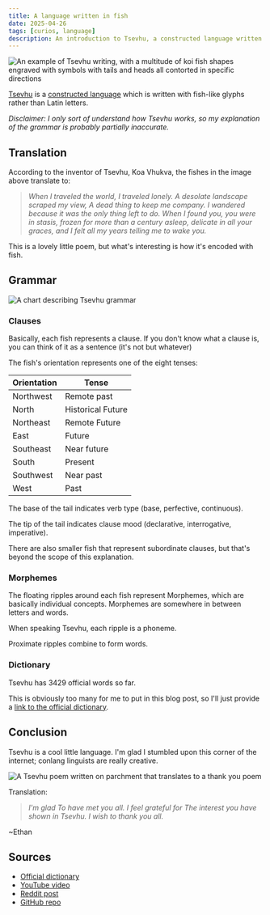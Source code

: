 ```yaml
---
title: A language written in fish
date: 2025-04-26
tags: [curios, language]
description: An introduction to Tsevhu, a constructed language written with fish symbols, and its unique grammar.
---
```


![An example of Tsevhu writing, with a multitude of koi fish shapes engraved with symbols with tails and heads all contorted in specific directions](~/tsevhu_poem.svg "A poem written in Tsevhu")

[Tsevhu](https://conlang.fandom.com/wiki/Tsevhu) is a [constructed language](https://en.wikipedia.org/wiki/Constructed_language) which is written with fish-like glyphs rather than Latin letters.

*Disclaimer: I only sort of understand how Tsevhu works, so my explanation of the grammar is probably partially inaccurate.*

## Translation

According to the inventor of Tsevhu, Koa Vhukva, the fishes in the image above translate to:

> *When I traveled the world,*
> *I traveled lonely.*
> *A desolate landscape*
> *scraped my view,*
> *A dead thing to keep me company.*
> *I wandered because*
> *it was the only thing left to do.*
> *When I found you,*
> *you were in stasis,*
> *frozen for more*
> *than a century*
> *asleep, delicate in all your graces,*
> *and I felt all my years*
> *telling me to wake you.*

This is a lovely little poem, but what's interesting is how it's encoded with fish.

## Grammar

![A chart describing Tsevhu grammar](~/tsevhu_grammar.webp "A Tsevhu grammar chart")

### Clauses

Basically, each fish represents a clause. If you don't know what a clause is, you can think of it as a sentence (it's not but whatever)

The fish's orientation represents one of the eight tenses:

| Orientation  | Tense            |
|--------------|-----------------|
| Northwest    | Remote past      |
| North        | Historical Future|
| Northeast    | Remote Future    |
| East         | Future           |
| Southeast    | Near future      |
| South        | Present          |
| Southwest    | Near past        |
| West         | Past             |

The base of the tail indicates verb type (base, perfective, continuous).

The tip of the tail indicates clause mood (declarative, interrogative, imperative).

There are also smaller fish that represent subordinate clauses, but that's beyond the scope of this explanation.

### Morphemes

The floating ripples around each fish represent Morphemes, which are basically individual concepts. Morphemes are somewhere in between letters and words.

When speaking Tsevhu, each ripple is a phoneme.

Proximate ripples combine to form words.

### Dictionary

Tsevhu has 3429 official words so far.

This is obviously too many for me to put in this blog post, so I'll just provide a [link to the official dictionary](https://docs.google.com/spreadsheets/d/1Z3GgLvUsjAupx9l_Zo0lBfozFwRk_K_gE6kCBJmuU3Y).

## Conclusion

Tsevhu is a cool little language. I'm glad I stumbled upon this corner of the internet; conlang linguists are really creative.

![A Tsevhu poem written on parchment that translates to a thank you poem](~/tsevhu_thanks.webp)

Translation:

> *I'm glad*
> *To have met you all.*
> *I feel grateful for*
> *The interest you have shown in Tsevhu.*
> *I wish to thank you all.*

~Ethan

## Sources

- [Official dictionary](https://docs.google.com/spreadsheets/d/1Z3GgLvUsjAupx9l_Zo0lBfozFwRk_K_gE6kCBJmuU3Y/edit)
- [YouTube video](https://www.youtube.com/watch?v=bZJa-C3lsjg)
- [Reddit post](https://www.reddit.com/r/conlangs/comments/gxgy6i/tsevhu_key_activity/)
- [GitHub repo](https://github.com/GammaGames/koilang)
